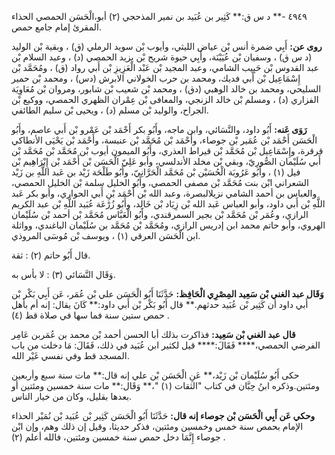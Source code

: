 ٤٩٤٩ -** د س ق:** كَثِير بن عُبَيد بن نمير المذحجي (٢) أبو،الْحَسَن الحمصي الحذاء المقرئ إمام جامع حمص.

**روى عن:** أَبِي ضمرة أنس بْن عياض الليثي، وأيوب بْن سويد الرملي (ق) ، وبقية بْن الوليد (د س ق) ، وسفيان بْن عُيَيْنَة، وأَبِي حيوة شريح بْن يزيد الحمصي (د) ، وعبد السلام بْن عبد القدوس بْن حَبِيب الشامي، وعبد المجيد بْن عَبْد الْعَزِيزِ بْن أَبي رواد (ق) ، ومُحَمَّد بْن إِسْمَاعِيل بْن أَبي فديك، ومحمد بن حرب الخولاني الابرش (دس) ، ومحمد بْن حمير السليحي، ومحمد بن خالد الوهبي (دق) ، ومحمد بْن شعيب بْن شابور، ومروان بْن مُعَاوِيَة الفزاري (د) ، ومسلم بْن خالد الزنجي، والمعافى بْن عِمْران الظهري الحمصي، ووكيع بْن الجراح، والوليد بْن مسلم (د) ، ويحيى بْن سليم الطائفي.

**رَوَى عَنه:** أَبُو داود، والنَّسَائي، وابن ماجه، وأَبُو بكر أَحْمَد بْن عَمْرو بْن أَبي عاصم، وأَبُو الْحَسَن أَحْمَد بْن عُمَير بْن جوصاء، وأَحْمَد بْن مُحَمَّد بْن عنبسة، وأَحْمَد بْن يَحْيَى الأنطاكي قرقرة، وإِسْمَاعِيل بْن مُحَمَّد بْن قيراط العذري، وأَبُو الميمون أيوب بْن مُحَمَّد بْن مُحَمَّد بْن أَبي سُلَيْمان الصُّورِيّ، وبقي بْن مخلد الأندلسي، وأبو عَلِيّ الْحَسَن بْن أَحْمَد بْن إِبْرَاهِيم بْن فيل (١) ، وأَبُو عَرُوبَة الْحُسَيْن بْن مُحَمَّد الْحَرَّانِيّ، وأَبُو طَلْحَة زَيْد بن عَبد اللَّهِ بن زَيْد الشعراني ابْن بنت مُحَمَّد بْن مصفى الحمصي، وأَبُو الخليل سلمة بْن الخليل الحمصي، والعباس بن أحمد الشامي نزيلالبصرة، وعبد الله بْن أَحْمَد بْنِ أَبي الحواري، وأبو بكر عَبد اللَّهِ بْن أَبي داود، وأبو العباس عَبد الله بْن زِيَاد بْن خَالِد، وأَبُو زُرْعَة عُبَيد اللَّهِ بْن عبد الكريم الرازي، وعُمَر بْن مُحَمَّد بْن بجير السمرقندي، وأَبُو الْعَبَّاس مُحَمَّد بْن أحمد بْن سُلَيْمان الهروي، وأبو حاتم محمد ابن إدريس الرازي، ومُحَمَّد بْن مُحَمَّد بن سُلَيْمان الباغندي، وواثلة ابن الْحَسَن العرقي (١) ، ويوسف بْن مُوسَى المروذي.

قال أَبُو حاتم (٢) : ثقة.

وَقَال النَّسَائي (٣) : لا بأس به.

**وَقَال عبد الغني بْن سَعِيد المِصْرِي الْحَافِظ:** حَدَّثَنَا أَبُو الْحَسَن علي بْن عُمَر، عَن أَبِي بَكْر بْن أَبي داود أن كَثِير بْن عُبَيد حدثهم.** قال أَبُو بَكْر بْن أَبي داود:** كَانَ يقال: إنه أم بأهل حمص ستين سنة فما سها في صلاة قط (٤) .

**قال عبد الغني بْن سَعِيد:** فذاكرت بذلك أبا الحسن أحمد بْن محمد بن عُمَربن عَامِر الفرضي الحمصي،**** فَقَالَ:**** قيل لكثير ابن عُبَيد في ذلك، فَقَالَ: مَا دخلت من باب المسجد قط وفي نفسي غَيْر الله.

حكى أَبُو سُلَيْمان بْن زَيْد،** عَنِ الْحَسَن بْن علي إنه قال:** مات سنة سبع وأربعين ومئتين.وذكره ابنُ حِبَّان في كتاب "الثقات (١) "،** وَقَال:** مات سنة خمسين ومئتين أو بعدها بقليل، وكان من خيار الناس.

**وحكي عَن أَبِي الْحَسَن بْن جوصاء إنه قال:** حَدَّثَنَا أَبُو الْحَسَن كَثِير بْن عُبَيد بْن نُمَيْر الحذاء الإمام بحمص سنة خمس وخمسين ومئتين، فذكر حديثا، وقيل إن ذلك وهم، وإن ابْن جوصاء إِنَّمَا دخل حمص سنة خمسين ومئتين، فالله أعلم (٢) .